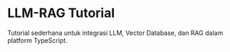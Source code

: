# LLM-RAG Tutorial

Tutorial sederhana untuk integrasi LLM, Vector Database, dan RAG dalam platform TypeScript.